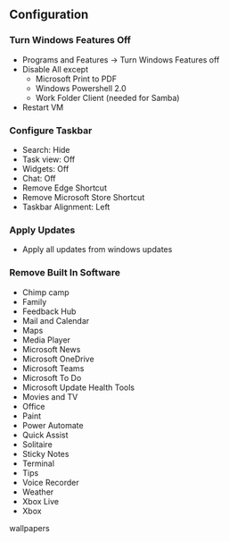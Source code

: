 ## Configuration

### Turn Windows Features Off

* Programs and Features → Turn Windows Features off
* Disable All except
  * Microsoft Print to PDF
  * Windows Powershell 2.0
  * Work Folder Client (needed for Samba)
* Restart VM

### Configure Taskbar

* Search: Hide
* Task view: Off
* Widgets: Off
* Chat: Off
* Remove Edge Shortcut
* Remove Microsoft Store Shortcut
* Taskbar Alignment: Left

### Apply Updates

* Apply all updates from windows updates

### Remove Built In Software

* Chimp camp
* Family
* Feedback Hub
* Mail and Calendar
* Maps
* Media Player
* Microsoft News
* Microsoft OneDrive
* Microsoft Teams
* Microsoft To Do
* Microsoft Update Health Tools
* Movies and TV
* Office
* Paint
* Power Automate
* Quick Assist
* Solitaire
* Sticky Notes
* Terminal
* Tips
* Voice Recorder
* Weather
* Xbox Live
* Xbox


wallpapers
